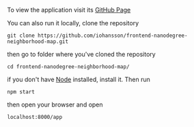 To view the application visit its [GitHub Page](http://iohansson.github.io/frontend-nanodegree-neighborhood-map/)

You can also run it locally, clone the repository

`git clone https://github.com/iohansson/frontend-nanodegree-neighborhood-map.git`

then go to folder where you've cloned the repository

`cd frontend-nanodegree-neighborhood-map/`

if you don't have [Node](http://nodejs.org/) installed, install it. Then run

`npm start`

then open your browser and open

`localhost:8000/app`
